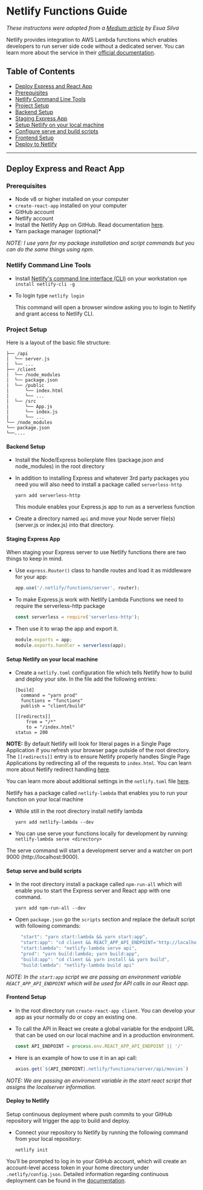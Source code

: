 # Netlify Functions Guide

_These instructons were adopted from a [Medium article](https://blog.bitsrc.io/react-production-deployment-part-1-netlify-703686631dd1) by Esua Silva_

Netlify provides integration to AWS Lambda functions which enables developers to run server side code without a dedicated server. You can learn more about the service in their [official documentation](https://www.netlify.com/docs/functions/).

## Table of Contents

  - [Deploy Express and React App](#deploy-express-and-react-app)
  - [Prerequisites](#prerequisites)
  - [Netlify Command Line Tools](#netlify-command-line-tools)
  - [Project Setup](#project-setup)
  - [Backend Setup](#backend-setup)
  - [Staging Express App](#staging-express-app)
  - [Setup Netlify on your local machine](#setup-netlify-on-your-local-machine)
  - [Configure serve and build scripts](#configure-serve-and-build-scripts)
  - [Frontend Setup](#frontend-setup)
  - [Deploy to Netlify](#deploy-to-netlify)

---
## Deploy Express and React App

### Prerequisites
- Node v8 or higher installed on your computer
- `create-react-app` installed on your computer
- GitHub account
- Netlify account
- Install the Netlify App on GitHub. Read documentation [here](https://www.netlify.com/docs/github-permissions/).
- Yarn package manager (optional)*

*NOTE: I use yarn for my package installation and script commands but you can do the same things using npm.*

### Netlify Command Line Tools

- Install [Netlify's command line interface (CLI)](https://www.netlify.com/docs/cli/) on your workstation
  `npm install netlify-cli -g`

- To login type
  `netlify login`  

  This command will open a browser window asking you to login to Netlify and grant access to Netlify CLI.

### Project Setup

Here is a layout of the basic file structure:

  ```
  ├── /api
  |  └── server.js
  |  └── ...
  ├── /client
  |  └── /node_modules
  |  └── package.json
  |  └── /public
  |      └── index.html
  |      └── ...
  |  └── /src
  |      └── App.js
  |      └── index.js
  |      └── ...
  └── /node_modules
  └── package.json
  └──....
  ```

#### Backend Setup
- Install the Node/Express boilerplate files (package.json and node_modules) in the root directory
- In addition to installing Express and whatever 3rd party packages you need you will also need to install a package called `serverless-http`
  
  `yarn add serverless-http`

  This module enables your Express.js app to run as a serverless function

- Create a directory named `api` and move your Node server file(s) (server.js or index.js) into that directory.

#### Staging Express App
When staging your Express server to use Netlify functions there are two things to keep in mind.
- Use `express.Router()` class to handle routes and load it as middleware for your app:

  ```javascript
  app.use('/.netlify/functions/server', router);
  ```

- To make Express.js work with Netlify Lambda Functions we need to require the serverless-http package 

  ```javascript
  const serverless = require('serverless-http');
  ```

- Then use it to wrap the app and export it.

  ```javascript
  module.exports = app;
  module.exports.handler = serverless(app);
  ```

#### Setup Netlify on your local machine
- Create a `netlify.toml` configuration file which tells Netlify how to build and deploy your site. In the file add the following entries:

  ```
  [build]
    command = "yarn prod"
    functions = "functions"
    publish = "client/build"

  [[redirects]]
      from = "/*"
      to = "/index.html"
  status = 200  
  ```

**NOTE:** By default Netlify will look for literal pages in a Single Page Application if you refresh your browser page outside of the root directory. The `[[redirects]]` entry is to ensure Netlify properly handles Single Page Applications by redirecting all of the requests to `index.html`. You can learn more about Netlify redirect handling [here](https://www.netlify.com/docs/redirects/).

You can learn more about additional settings in the `netlify.toml` file [here](https://www.netlify.com/docs/netlify-toml-reference/). 

Netlify has a package called `netlify-lambda` that enables you to run your function on your local machine
- While still in the root directory install netlify lambda
  
  `yarn add netlify-lambda --dev`

- You can use serve your functions locally for development by running:
  `netlify-lambda serve <directory>`

The serve command will start a development server and a watcher on port 9000 (http://localhost:9000).

#### Setup serve and build scripts
- In the root directory install a package called `npm-run-all` which will enable you to start the Express server and React app with one command.

  `yarn add npm-run-all --dev`

- Open `package.json` go the `scripts` section and replace the default script with following commands:

  ```javascript
    "start": "yarn start:lambda && yarn start:app",
    "start:app": "cd client && REACT_APP_API_ENDPOINT='http://localhost:9000/' yarn start",
    "start:lambda": "netlify-lambda serve api",
    "prod": "yarn build:lambda; yarn build:app",
    "build:app": "cd client && yarn install && yarn build",
    "build:lambda": "netlify-lambda build api"
  ```

*NOTE: In the `start:app` script we are passing an environment variable `REACT_APP_API_ENDPOINT` which will be used for API calls in our React app.*

#### Frontend Setup
- In the root directory run `create-react-app client`. You can develop your app as your normally do or copy an existing one.
- To call the API in React we create a global variable for the endpoint URL that can be used on our local machine and in a production environment.

  ```javascript
  const API_ENDPOINT = process.env.REACT_APP_API_ENDPOINT || '/'
  ```

- Here is an example of how to use it in an api call:

  ```javascript
  axios.get(`${API_ENDPOINT}.netlify/functions/server/api/movies`)
  ```
  
*NOTE: We are passing an enviroment variable in the start react script that assigns the localserver information.*

#### Deploy to Netlify
Setup continuous deployment where push commits to your GitHub repository will trigger the app to build and deploy. 

- Connect your repository to Netlify by running the following command from your local repository:

  `netlify init`

You’ll be prompted to log in to your GitHub account, which will create an account-level access token in your home directory under `.netlify/config.json`. Detailed information regarding continuous deployment can be found in the [documentation](https://www.netlify.com/docs/cli/#continuous-deployment).



